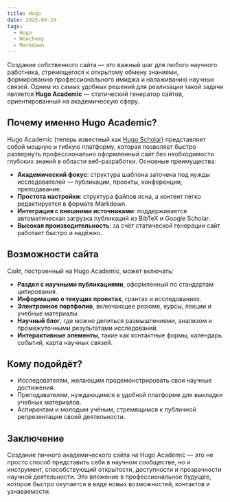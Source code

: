 ```yaml
---
title: Hugo
date: 2025-04-10
tags:
  - Hugo
  - Wowchemy
  - Markdown
---
```


Создание собственного сайта — это важный шаг для любого научного работника, стремящегося к открытому обмену знаниями, формированию профессионального имиджа и налаживанию научных связей. Одним из самых удобных решений для реализации такой задачи является **Hugo Academic** — статический генератор сайтов, ориентированный на академическую сферу.

## Почему именно Hugo Academic?

Hugo Academic (теперь известный как [Hugo Scholar](https://github.com/wowchemy/wowchemy-hugo-themes)) представляет собой мощную и гибкую платформу, которая позволяет быстро развернуть профессионально оформленный сайт без необходимости глубоких знаний в области веб-разработки. Основные преимущества:

- **Академический фокус**: структура шаблона заточена под нужды исследователей — публикации, проекты, конференции, преподавание.
- **Простота настройки**: структура файлов ясна, а контент легко редактируется в формате Markdown.
- **Интеграция с внешними источниками**: поддерживается автоматическая загрузка публикаций из BibTeX и Google Scholar.
- **Высокая производительность**: за счёт статической генерации сайт работает быстро и надёжно.

## Возможности сайта

Сайт, построенный на Hugo Academic, может включать:

- **Раздел с научными публикациями**, оформленный по стандартам цитирования.
- **Информацию о текущих проектах**, грантах и исследованиях.
- **Электронное портфолио**, включающее резюме, курсы, лекции и учебные материалы.
- **Научный блог**, где можно делиться размышлениями, анализом и промежуточными результатами исследований.
- **Интерактивные элементы**, такие как контактные формы, календарь событий, карта научных связей.

## Кому подойдёт?

- Исследователям, желающим продемонстрировать свои научные достижения.
- Преподавателям, нуждающимся в удобной платформе для выкладки учебных материалов.
- Аспирантам и молодым учёным, стремящимся к публичной репрезентации своей деятельности.

## Заключение

Создание личного академического сайта на Hugo Academic — это не просто способ представить себя в научном сообществе, но и инструмент, способствующий открытости, доступности и прозрачности научной деятельности. Это вложение в профессиональное будущее, которое быстро окупается в виде новых возможностей, контактов и узнаваемости.

